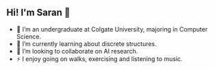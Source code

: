 ## Hi! I'm Saran 👋
 
- 🔭 I’m an undergraduate at Colgate University, majoring in Computer Science.
- 🌱 I’m currently learning about discrete structures.
- 👯 I’m looking to collaborate on AI research.
- ⚡ I enjoy going on walks, exercising and listening to music.

<!--
**sarand0/sarand0** is a ✨ _special_ ✨ repository because its `README.md` (this file) appears on your GitHub profile.

Here are some ideas to get you started:

- 🔭 I’m currently working on ...
- 🌱 I’m currently learning ...
- 👯 I’m looking to collaborate on ...
- 🤔 I’m looking for help with ...
- 💬 Ask me about ...
- 📫 How to reach me: ...
- 😄 Pronouns: ...
- ⚡ Fun fact: ...
-->

